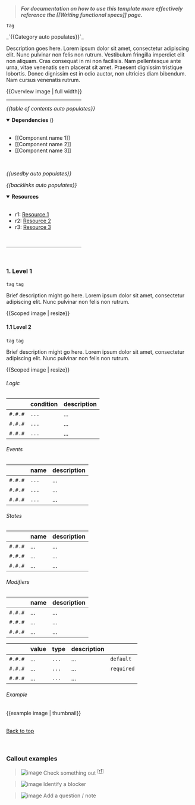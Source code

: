> **_For documentation on how to use this template more effectively reference
> the [[Writing functional specs]] page._**

`Tag`

<!-- category start -->_`{{Category auto populates}}`_<!-- category end -->

Description goes here. Lorem ipsum dolor sit amet, consectetur adipiscing elit.
Nunc pulvinar non felis non rutrum. Vestibulum fringilla imperdiet elit non
aliquam. Cras consequat in mi non facilisis. Nam pellentesque ante urna, vitae
venenatis sem placerat sit amet. Praesent dignissim tristique lobortis. Donec
dignissim est in odio auctor, non ultricies diam bibendum. Nam cursus venenatis
rutrum.

{{Overview image | full width}}

<hr width="40%" />

<!-- toc start open="true" depthStart="3" depthEnd="5" -->

_{{table of contents auto populates}}_

<!-- toc end -->

<details open="true">
  <summary><strong>Dependencies</strong> (<!-- dependencyCount start --><!-- dependencyCount end -->)</summary><br />

- [[Component name 1]]
- [[Component name 2]]
- [[Component name 3]]

<br />
</details>

<!-- usedby start -->

_{{usedby auto populates}}_

<!-- usedby end -->

<!-- backlinks start -->

_{{backlinks auto populates}}_

<!-- backlinks end -->

<a name="resources"></a>

<details open="true">
  <summary><strong>Resources</strong></summary><br />

- r1: [Resource 1](https://example.com)
- r2: [Resource 2](https://example.com)
- r3: [Resource 3](https://example.com)

<br />
</details>

<hr width="40%" />

<br />

<!-- global component information -->

### 1. Level 1

`tag` `tag`

Brief description might go here. Lorem ipsum dolor sit amet, consectetur
adipiscing elit. Nunc pulvinar non felis non rutrum.

{{Scoped image | resize}}

#### 1.1 Level 2

`tag` `tag`

Brief description might go here. Lorem ipsum dolor sit amet, consectetur
adipiscing elit. Nunc pulvinar non felis non rutrum.

{{Scoped image | resize}}

###### Logic

|         | condition | description |
| :------ | :-------- | :---------- |
| `#.#.#` | `...`     | ...         |
| `#.#.#` | `...`     | ...         |
| `#.#.#` | `...`     | ...         |

###### Events

|         | name  | description |
| :------ | :---- | :---------- |
| `#.#.#` | `...` | ...         |
| `#.#.#` | `...` | ...         |
| `#.#.#` | `...` | ...         |

###### States

|         | name | description |
| :------ | :--- | :---------- |
| `#.#.#` | ...  | ...         |
| `#.#.#` | ...  | ...         |
| `#.#.#` | ...  | ...         |

###### Modifiers

|         | name | description |
| :------ | :--- | :---------- |
| `#.#.#` | ...  | ...         |
| `#.#.#` | ...  | ...         |
| `#.#.#` | ...  | ...         |

|         | value | type  | description |            |
| :------ | :---- | :---- | :---------- | :--------- |
| `#.#.#` | ...   | `...` | ...         | `default`  |
| `#.#.#` | ...   | `...` | ...         | `required` |
| `#.#.#` | ...   | `...` | ...         |            |

###### Example

{{example image | thumbnail}}

<br />[Back to top](#wiki-wrapper)<br /><br /><br />

### Callout examples

> ![image](https://user-images.githubusercontent.com/3793636/117873919-f6faba80-b265-11eb-81a5-039bdcd822e8.png)
> Check something out <sup>[[r1](#resources)]</sup>

> ![image](https://user-images.githubusercontent.com/3793636/117873641-a6835d00-b265-11eb-8433-8c9c73a2e999.png)
> Identify a blocker

> ![image](https://user-images.githubusercontent.com/3793636/117874180-493bdb80-b266-11eb-8945-dde0d95431d6.png)
> Add a question / note
